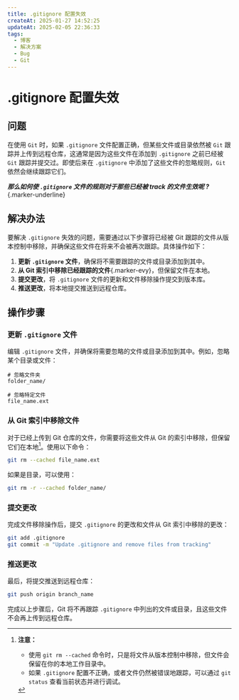 ```yaml
---
title: .gitignore 配置失效
createAt: 2025-01-27 14:52:25
updateAt: 2025-02-05 22:36:33
tags:
  - 博客
  - 解决方案
  - Bug
  - Git
---
```


# .gitignore 配置失效

## 问题

在使用 `Git` 时，如果 `.gitignore` 文件配置正确，但某些文件或目录依然被 `Git` 跟踪并上传到远程仓库，这通常是因为这些文件在添加到 `.gitignore` 之前已经被 `Git` 跟踪并提交过。即使后来在 `.gitignore` 中添加了这些文件的忽略规则，`Git` 依然会继续跟踪它们。

**_那么如何使 `.gitignore` 文件的规则对于那些已经被 track 的文件生效呢 ?_**{.marker-underline}

## 解决办法

要解决 `.gitignore` 失效的问题，需要通过以下步骤将已经被 Git 跟踪的文件从版本控制中移除，并确保这些文件在将来不会被再次跟踪。具体操作如下：

1. **更新 `.gitignore` 文件**，确保将不需要跟踪的文件或目录添加到其中。
2. **从 Git 索引中移除已经跟踪的文件**{.marker-evy}，但保留文件在本地。
3. **提交更改**，将 `.gitignore` 文件的更新和文件移除操作提交到版本库。
4. **推送更改**，将本地提交推送到远程仓库。

## 操作步骤

### 更新 `.gitignore` 文件

编辑 `.gitignore` 文件，并确保将需要忽略的文件或目录添加到其中。例如，忽略某个目录或文件：

```gitignore [.gitignore]
# 忽略文件夹
folder_name/

# 忽略特定文件
file_name.ext
````

### 从 Git 索引中移除文件

对于已经上传到 Git 仓库的文件，你需要将这些文件从 Git 的索引中移除，但保留它们在本地[^1]。使用以下命令：

```bash [git]
git rm --cached file_name.ext
```

如果是目录，可以使用：

```bash [git]
git rm -r --cached folder_name/
```

### 提交更改

完成文件移除操作后，提交 `.gitignore` 的更改和文件从 Git 索引中移除的更改：

```bash [git]
git add .gitignore
git commit -m "Update .gitignore and remove files from tracking"
```

### 推送更改

最后，将提交推送到远程仓库：

```bash [git]
git push origin branch_name
```

完成以上步骤后，Git 将不再跟踪 `.gitignore` 中列出的文件或目录，且这些文件不会再上传到远程仓库。

[^1]: **注意：**
	- 使用 `git rm --cached` 命令时，只是将文件从版本控制中移除，但文件会保留在你的本地工作目录中。
	- 如果 `.gitignore` 配置不正确，或者文件仍然被错误地跟踪，可以通过 `git status` 查看当前状态并进行调试。